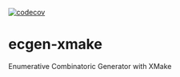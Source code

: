 [![codecov](https://codecov.io/gh/luk036/ecgen-xmake/branch/master/graph/badge.svg?token=AzoEQBe1Ev)](https://codecov.io/gh/luk036/ecgen-xmake)

# ecgen-xmake

Enumerative Combinatoric Generator with XMake
